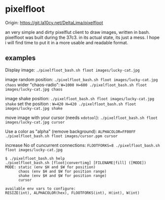 # pixelfloot

Origin: https://git.la10cy.net/DeltaLima/pixelfloot

an very simple and dirty pixelflut client to draw images, written in bash.
pixelfloot was built during the 37c3. in its actual state, its just a mess. I hope i will find time to put it in a more usable and readable format. 

## examples

Display image: `./pixelfloot_bash.sh floot images/lucky-cat.jpg`

image random position: `./pixelfloot_bash.sh floot images/lucky-cat.jpg chaos`
  wider "chaos-radio": `W=1000 H=600 ./pixelfloot_bash.sh floot images/lucky-cat.jpg chaos`

image shake position: `./pixelfloot_bash.sh floot images/lucky-cat.jpg shake`
  set the position  : `W=420 H=420 ./pixelfloot_bash.sh floot images/lucky-cat.jpg shake`

move image with your cursor (needs `xdotool`): `./pixelfloot_bash.sh floot images/lucky-cat.jpg cursor`

Use a color as "alpha" (remove background): `ALPHACOLOR=FF00FF ./pixelfloot_bash.sh floot images/cursor.ppm cursor`

increase No of cuncurrent connections: `FLOOTFORKS=8 ./pixelfloot_bash.sh floot images/lucky-cat.jpg`

```shell
$ ./pixelfloot_bash.sh help
./pixelfloot_bash.sh [floot|convertimg] [FILENAME|fill] ([MODE])
MODE: static (env $H and $W for position)
      chaos (env $H and $W for position range)
      shake (env $H and $W for position range)
      cursor

available env vars to configure:
RESIZE(int), ALPHACOLOR(hex), FLOOTFORKS(int), H(int), W(int)
```
